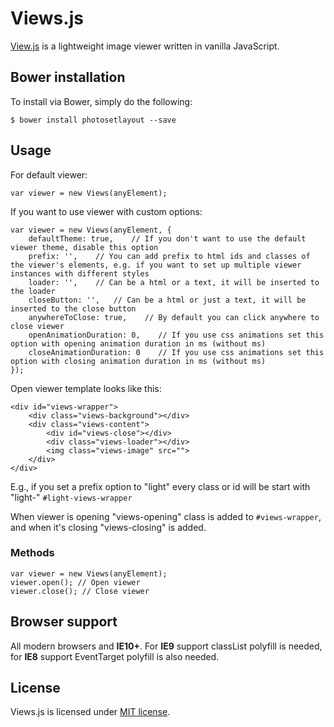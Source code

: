 # Views.js
[View.js](https://adrianklimek.github.io/views) is a lightweight image viewer written in vanilla JavaScript.

## Bower installation
To install via Bower, simply do the following:
```
$ bower install photosetlayout --save
```

## Usage
For default viewer:
```
var viewer = new Views(anyElement);
```

If you want to use viewer with custom options:
```
var viewer = new Views(anyElement, {
    defaultTheme: true,    // If you don't want to use the default viewer theme, disable this option  
    prefix: '',    // You can add prefix to html ids and classes of the viewer's elements, e.g. if you want to set up multiple viewer instances with different styles
    loader: '',    // Can be a html or a text, it will be inserted to the loader
    closeButton: '',   // Can be a html or just a text, it will be inserted to the close button
    anywhereToClose: true,    // By default you can click anywhere to close viewer
    openAnimationDuration: 0,    // If you use css animations set this option with opening animation duration in ms (without ms)
    closeAnimationDuration: 0    // If you use css animations set this option with closing animation duration in ms (without ms)
});
```

Open viewer template looks like this:
```
<div id="views-wrapper">
    <div class="views-background"></div>
    <div class="views-content">
        <div id="views-close"></div>
        <div class="views-loader"></div>
        <img class="views-image" src="">
    </div>
</div>
```

E.g., if you set a prefix option to "light" every class or id will be start with "light-" `#light-views-wrapper`

When viewer is opening "views-opening" class is added to `#views-wrapper`, and when it's closing "views-closing" is added. 

### Methods
```
var viewer = new Views(anyElement);
viewer.open(); // Open viewer
viewer.close(); // Close viewer
```

## Browser support
All modern browsers and **IE10+**. For **IE9** support classList polyfill is needed, for **IE8** support EventTarget polyfill is also needed.

## License
Views.js is licensed under [MIT license](https://opensource.org/licenses/MIT).
